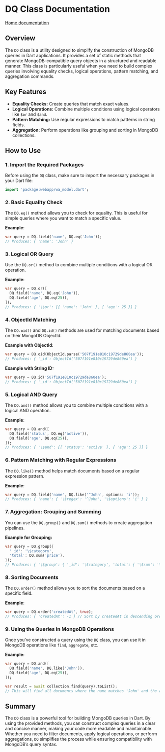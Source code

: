# DQ Class Documentation
[Home documentation](/doc/README.md)

## Overview

The `DQ` class is a utility designed to simplify the construction of MongoDB queries in Dart applications. It provides a set of static methods that generate MongoDB-compatible query objects in a structured and readable manner. This class is particularly useful when you need to build complex queries involving equality checks, logical operations, pattern matching, and aggregation commands.

## Key Features

- **Equality Checks:** Create queries that match exact values.
- **Logical Operations:** Combine multiple conditions using logical operators like `$or` and `$and`.
- **Pattern Matching:** Use regular expressions to match patterns in string fields.
- **Aggregation:** Perform operations like grouping and sorting in MongoDB collections.

## How to Use

### 1. Import the Required Packages

Before using the `DQ` class, make sure to import the necessary packages in your Dart file:

```dart
import 'package:webapp/wa_model.dart';
```

### 2. Basic Equality Check

The `DQ.eq()` method allows you to check for equality. This is useful for simple queries where you want to match a specific value.

**Example:**
```dart
var query = DQ.field('name', DQ.eq('John'));
// Produces: { 'name': 'John' }
```

### 3. Logical OR Query

Use the `DQ.or()` method to combine multiple conditions with a logical OR operation.

**Example:**
```dart
var query = DQ.or([
  DQ.field('name', DQ.eq('John')),
  DQ.field('age', DQ.eq(25)),
]);
// Produces: { '\$or': [{ 'name': 'John' }, { 'age': 25 }] }
```

### 4. ObjectId Matching

The `DQ.oid()` and `DQ.id()` methods are used for matching documents based on their MongoDB ObjectId.

**Example with ObjectId:**
```dart
var query = DQ.oid(ObjectId.parse('507f191e810c19729de860ea'));
// Produces: { '_id': ObjectId('507f191e810c19729de860ea') }
```

**Example with String ID:**
```dart
var query = DQ.id('507f191e810c19729de860ea');
// Produces: { '_id': ObjectId('507f191e810c19729de860ea') }
```

### 5. Logical AND Query

The `DQ.and()` method allows you to combine multiple conditions with a logical AND operation.

**Example:**
```dart
var query = DQ.and([
  DQ.field('status', DQ.eq('active')),
  DQ.field('age', DQ.eq(25)),
]);
// Produces: { '\$and': [{ 'status': 'active' }, { 'age': 25 }] }
```

### 6. Pattern Matching with Regular Expressions

The `DQ.like()` method helps match documents based on a regular expression pattern.

**Example:**
```dart
var query = DQ.field('name', DQ.like('^John', options: 'i'));
// Produces: { 'name': { '\$regex': '^John', '\$options': 'i' } }
```

### 7. Aggregation: Grouping and Summing

You can use the `DQ.group()` and `DQ.sum()` methods to create aggregation pipelines.

**Example for Grouping:**
```dart
var query = DQ.group({
  '_id': '\$category',
  'total': DQ.sum('price'),
});
// Produces: { '\$group': { '_id': '\$category', 'total': { '\$sum': '\$price' } } }
```

### 8. Sorting Documents

The `DQ.order()` method allows you to sort the documents based on a specific field.

**Example:**
```dart
var query = DQ.order('createdAt', true);
// Produces: { 'createdAt': -1 } // Sort by createdAt in descending order
```

### 9. Using the Queries in MongoDB Operations

Once you've constructed a query using the `DQ` class, you can use it in MongoDB operations like `find`, `aggregate`, etc.

**Example:**
```dart
var query = DQ.and([
  DQ.field('name', DQ.like('John')),
  DQ.field('age', DQ.eq(25)),
]);

var result = await collection.find(query).toList();
// This will find all documents where the name matches 'John' and the age is 25.
```

## Summary

The `DQ` class is a powerful tool for building MongoDB queries in Dart. By using the provided methods, you can construct complex queries in a clear and concise manner, making your code more readable and maintainable. Whether you need to filter documents, apply logical operations, or perform aggregations, `DQ` simplifies the process while ensuring compatibility with MongoDB’s query syntax.